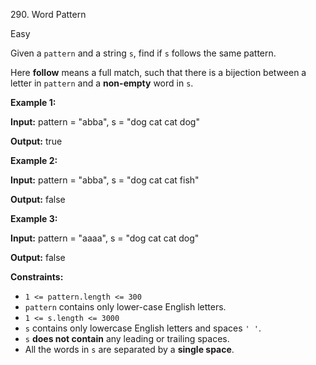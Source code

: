 290\. Word Pattern

Easy

Given a `pattern` and a string `s`, find if `s` follows the same pattern.

Here **follow** means a full match, such that there is a bijection between a letter in `pattern` and a **non-empty** word in `s`.

**Example 1:**

**Input:** pattern = "abba", s = "dog cat cat dog"

**Output:** true

**Example 2:**

**Input:** pattern = "abba", s = "dog cat cat fish"

**Output:** false

**Example 3:**

**Input:** pattern = "aaaa", s = "dog cat cat dog"

**Output:** false

**Constraints:**

*   `1 <= pattern.length <= 300`
*   `pattern` contains only lower-case English letters.
*   `1 <= s.length <= 3000`
*   `s` contains only lowercase English letters and spaces `' '`.
*   `s` **does not contain** any leading or trailing spaces.
*   All the words in `s` are separated by a **single space**.